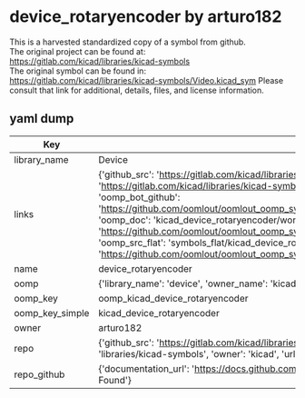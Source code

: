 # device_rotaryencoder by arturo182  
This is a harvested standardized copy of a symbol from github.  
The original project can be found at:  
https://gitlab.com/kicad/libraries/kicad-symbols  
The original symbol can be found in:
https://gitlab.com/kicad/libraries/kicad-symbols/Video.kicad_sym
Please consult that link for additional, details, files, and license information.  
## yaml dump  
| Key | Value |  
| --- | --- |  
| library_name | Device |  
| links | {'github_src': 'https://gitlab.com/kicad/libraries/kicad-symbols/Video.kicad_sym', 'github_src_repo': 'https://gitlab.com/kicad/libraries/kicad-symbols', 'oomp_bot': 'kicad_device_rotaryencoder/working', 'oomp_bot_github': 'https://github.com/oomlout/oomlout_oomp_symbol_bot/tree/main/kicad_device_rotaryencoder/working', 'oomp_doc': 'kicad_device_rotaryencoder/working', 'oomp_doc_github': 'https://github.com/oomlout/oomlout_oomp_symbol_doc/tree/main/kicad_device_rotaryencoder/working', 'oomp_src_flat': 'symbols_flat/kicad_device_rotaryencoder/working', 'oomp_src_flat_github': 'https://github.com/oomlout/oomlout_oomp_symbol_src/tree/main/kicad_device_rotaryencoder/working'} |  
| name | device_rotaryencoder |  
| oomp | {'library_name': 'device', 'owner_name': 'kicad', 'symbol_name': 'device_rotaryencoder'} |  
| oomp_key | oomp_kicad_device_rotaryencoder |  
| oomp_key_simple | kicad_device_rotaryencoder |  
| owner | arturo182 |  
| repo | {'github_src': 'https://gitlab.com/kicad/libraries/kicad-symbols/Video.kicad_sym', 'name': 'libraries/kicad-symbols', 'owner': 'kicad', 'url': 'https://gitlab.com/kicad/libraries/kicad-symbols'} |  
| repo_github | {'documentation_url': 'https://docs.github.com/rest/repos/repos#get-a-repository', 'message': 'Not Found'} |  

